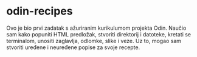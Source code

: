 # odin-recipes
Ovo je bio prvi zadatak s ažuriranim kurikulumom projekta Odin. Naučio sam kako popuniti HTML predložak, stvoriti direktorij i datoteke, kretati se terminalom, unositi zaglavlja, odlomke, slike i veze. Uz to, mogao sam stvoriti uređene i neuređene popise za svoje recepte. 
